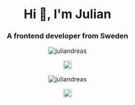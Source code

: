 <h1 align="center">Hi 👋, I'm Julian</h1>
<h3 align="center">A frontend developer from Sweden</h3>
<p align="center"> <img src="https://komarev.com/ghpvc/?username=juliandreas" alt="juliandreas" /> </p>

<p align="center"><img src="https://konpa.github.io/devicon/devicon.git/icons/vuejs/vuejs-original-wordmark.svg" alt="vuejs" width="20" height="20"/> </p>

<p align="center"> <img src="https://github-readme-stats.vercel.app/api?username=juliandreas&show_icons=true" alt="juliandreas" /> </p>

<p align="center">
<a href="https://linkedin.com/in/julianlagerberg" target="blank"><img align="center" src="https://cdn.jsdelivr.net/npm/simple-icons@3.0.1/icons/linkedin.svg" alt="julianlagerberg" height="20" width="20" /></a>
</p>

